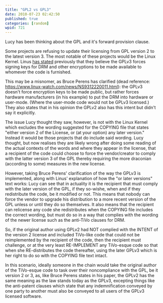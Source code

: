 ```yaml
---
title: "GPL2 vs GPL3"
date: 2010-07-23 02:42:50
published: true
categories: [random]
wpid: 721
---
```


Lucy has been thinking about the GPL and it's forward provision clause.

Some projects are refusing to update their licensing from GPL version 2 to the latest version 3. The most notable of these projects would be the Linux Kernel. Linus [has stated](https://lkml.org/lkml/2006/1/25/273) previously that they believe the GPLv3 forces signing keys for DRM and other encryptions to be made available to whomever the code is furnished.

This may be a misnomer, as Bruce Perens has clarified (dead reference: https://www.linux-watch.com/news/NS9312220011.html): the GPLv3 doesn't force encryption keys to be made public, but rather forces hardware manufacturers (in his example) to put the DRM into hardware or user-mode. (Where the user-mode code would not be GPLv3 licensed.) They also states that in his opinion the GPLv2 also has this intent but didn't say it explicitly.

The issue Lucy thought they saw, however, is not with the Linux Kernel which excludes the wording suggested for the COPYING file that states "either version 2 of the License, or (at your option) any later version." Instead it would be those projects that do include said wording. Lucy thought, but now realises they are likely wrong after doing some reading of the actual contexts of the words and where they appear in the license, that a recipient of the code could choose to force the vendor/creator to comply with the latter version 3 of the GPL thereby requiring the more draconian (according to some) measures in the new license.

However, taking Bruce Perens' clarification of the way the GPLv3 is implemented, along with Linus' explanation of how the "or later versions" text works: Lucy can see that in actuality it is the recipient that must comply with the later version of the GPL, if they so-wishe, when and if they redistribute the code, be it modified or not. This means that nobody can force the vendor to upgrade his distribution to a more recent version of the GPL unless or until they do so themselves. It also means that the recipient can relicense any code she redistributes when the COPYING file includes the correct wording, but must do so in a way that complies with the wording of the newer license such as the anti-TiVo clauses for DRM.

So, if the original author using GPLv2 had NOT complied with the INTENT of the version 2 license and included TiVo-like code that could not be reimplemented by the recipient of the code, then the recipient must challenge, or at the very least RE-IMPLEMENT any TiVo-esque code so that when she RE-distributes the code thereafter, using the later GPLv3 which is her right to do so with the COPYING file text intact.

In this scenario, ideally someone in the chain would take the original author of the TiVo-esque code to task over their noncompliance with the GPL, be it version 2 or 3, as, like Bruce Perens states in his paper, the GPLv2 has the same meaning as the law stands today as the GPLv3, excepting things like the anti-patent clauses which state that any indemnification conveyed by one party to another must also be conveyed to all users of the GPLv3 licensed software.